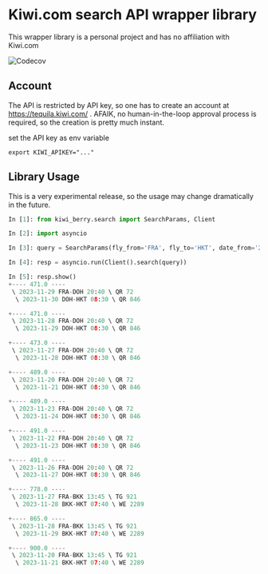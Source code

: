 # Kiwi.com search API wrapper library
This wrapper library is a personal project and has no affiliation with Kiwi.com

![Codecov](https://img.shields.io/codecov/c/github/martin-kokos/kiwi-berry)

## Account
The API is restricted by API key, so one has to create an account at https://tequila.kiwi.com/ . AFAIK, no human-in-the-loop approval process is required, so the creation is pretty much instant.

set the API key as env variable
```
export KIWI_APIKEY="..."
```

## Library Usage
This is a very experimental release, so the usage may change dramatically in the future.

```python
In [1]: from kiwi_berry.search import SearchParams, Client

In [2]: import asyncio

In [3]: query = SearchParams(fly_from='FRA', fly_to='HKT', date_from='2023-11-20', date_to='2023-11-30', adults=1, limit=10,sort='price')

In [4]: resp = asyncio.run(Client().search(query))

In [5]: resp.show()
+---- 471.0 ----
 \ 2023-11-29 FRA-DOH 20:40 \ QR 72
  \ 2023-11-30 DOH-HKT 08:30 \ QR 846

+---- 471.0 ----
 \ 2023-11-28 FRA-DOH 20:40 \ QR 72
  \ 2023-11-29 DOH-HKT 08:30 \ QR 846

+---- 473.0 ----
 \ 2023-11-27 FRA-DOH 20:40 \ QR 72
  \ 2023-11-28 DOH-HKT 08:30 \ QR 846

+---- 489.0 ----
 \ 2023-11-20 FRA-DOH 20:40 \ QR 72
  \ 2023-11-21 DOH-HKT 08:30 \ QR 846

+---- 489.0 ----
 \ 2023-11-23 FRA-DOH 20:40 \ QR 72
  \ 2023-11-24 DOH-HKT 08:30 \ QR 846

+---- 491.0 ----
 \ 2023-11-22 FRA-DOH 20:40 \ QR 72
  \ 2023-11-23 DOH-HKT 08:30 \ QR 846

+---- 491.0 ----
 \ 2023-11-26 FRA-DOH 20:40 \ QR 72
  \ 2023-11-27 DOH-HKT 08:30 \ QR 846

+---- 778.0 ----
 \ 2023-11-27 FRA-BKK 13:45 \ TG 921
  \ 2023-11-28 BKK-HKT 07:40 \ WE 2289

+---- 865.0 ----
 \ 2023-11-28 FRA-BKK 13:45 \ TG 921
  \ 2023-11-29 BKK-HKT 07:40 \ WE 2289

+---- 900.0 ----
 \ 2023-11-20 FRA-BKK 13:45 \ TG 921
  \ 2023-11-21 BKK-HKT 07:40 \ WE 2289


```
